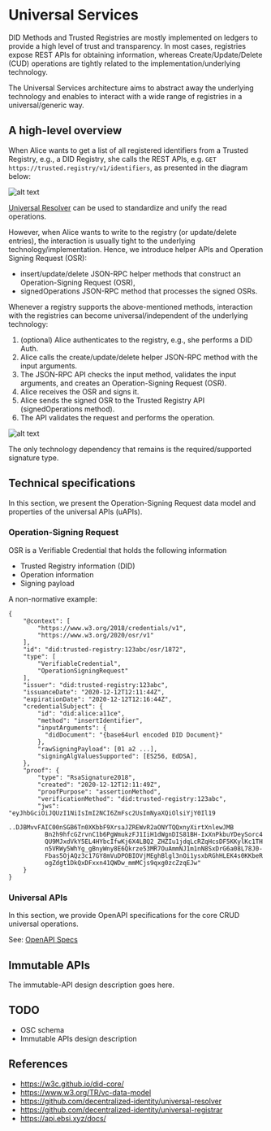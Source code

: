 # Universal Services

DID Methods and Trusted Registries are mostly implemented on ledgers to
provide a high level of trust and transparency. In most cases, registries
expose REST APIs for obtaining information, whereas Create/Update/Delete (CUD)
operations are tightly related to the implementation/underlying technology.

The Universal Services architecture aims to abstract away the underlying
technology and enables to interact with a wide range of registries in a
universal/generic way.

## A high-level overview

When Alice wants to get a list of all registered identifiers from a Trusted
Registry, e.g., a DID Registry, she calls the REST APIs, e.g.
```GET https://trusted.registry/v1/identifiers```, as presented in the diagram below:

![alt text](diagrams/trusted-registry-read.png)

[Universal Resolver](https://github.com/decentralized-identity/universal-resolver/) can
be used to standardize and unify the read operations.

However, when Alice wants to write to the registry (or update/delete
entries), the interaction is usually tight to the underlying
technology/implementation. Hence, we introduce helper APIs and Operation Signing Request (OSR):
* insert/update/delete JSON-RPC helper methods that construct an Operation-Signing Request (OSR),
* signedOperations JSON-RPC method that processes the signed OSRs.

Whenever a registry supports the above-mentioned methods, interaction with the registries can become universal/independent of the underlying technology:

1. (optional) Alice authenticates to the registry, e.g., she performs a DID Auth.
2. Alice calls the create/update/delete helper JSON-RPC method with the
input arguments.
3. The JSON-RPC API checks the input method, validates the input arguments,
and creates an Operation-Signing Request (OSR).
4. Alice receives the OSR and signs it.
5. Alice sends the signed OSR to the Trusted Registry API (signedOperations method).
6. The API validates the request and performs the operation.

![alt text](diagrams/trusted-registry-cud.png)

The only technology dependency that remains is the required/supported signature
type.

## Technical specifications

In this section, we present the Operation-Signing Request data model and properties of the universal APIs (uAPIs).

### Operation-Signing Request

OSR is a Verifiable Credential that holds the following information

* Trusted Registry information (DID)
* Operation information
* Signing payload

A non-normative example:

```
{
    "@context": [
        "https://www.w3.org/2018/credentials/v1",
        "https://www.w3.org/2020/osr/v1"
    ],
    "id": "did:trusted-registry:123abc/osr/1872",
    "type": [
        "VerifiableCredential",
        "OperationSigningRequest"
    ],
    "issuer": "did:trusted-registry:123abc",
    "issuanceDate": "2020-12-12T12:11:44Z",
    "expirationDate": "2020-12-12T12:16:44Z",
    "credentialSubject": {
        "id": "did:alice:a11ce",
        "method": "insertIdentifier",
        "inputArguments": {
          "didDocument": "{base64url encoded DID Document}"
        },
        "rawSigningPayload": [01 a2 ...],
        "signingAlgValuesSupported": [ES256, EdDSA],
    },
    "proof": {
        "type": "RsaSignature2018",
        "created": "2020-12-12T12:11:49Z",
        "proofPurpose": "assertionMethod",
        "verificationMethod": "did:trusted-registry:123abc",
        "jws": "eyJhbGciOiJQUzI1NiIsImI2NCI6ZmFsc2UsImNyaXQiOlsiYjY0Il19
          ..DJBMvvFAIC00nSGB6Tn0XKbbF9XrsaJZREWvR2aONYTQQxnyXirtXnlewJMB
          Bn2h9hfcGZrvnC1b6PgWmukzFJ1IiH1dWgnDIS81BH-IxXnPkbuYDeySorc4
          QU9MJxdVkY5EL4HYbcIfwKj6X4LBQ2_ZHZIu1jdqLcRZqHcsDF5KKylKc1TH
          n5VRWy5WhYg_gBnyWny8E6Qkrze53MR7OuAmmNJ1m1nN8SxDrG6a08L78J0-
          Fbas5OjAQz3c17GY8mVuDPOBIOVjMEghBlgl3nOi1ysxbRGhHLEK4s0KKbeR
          ogZdgt1DkQxDFxxn41QWDw_mmMCjs9qxg0zcZzqEJw"
    }
}
```

### Universal APIs

In this section, we provide OpenAPI specifications for the core CRUD universal operations.

See: [OpenAPI Specs](api/openapi.yaml)

## Immutable APIs

The immutable-API design description goes here.

## TODO

* OSC schema
* Immutable APIs design description

## References

* https://w3c.github.io/did-core/
* https://www.w3.org/TR/vc-data-model
* https://github.com/decentralized-identity/universal-resolver
* https://github.com/decentralized-identity/universal-registrar
* https://api.ebsi.xyz/docs/